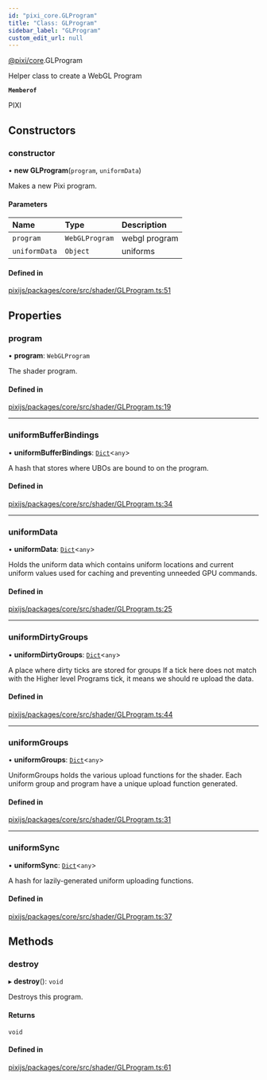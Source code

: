 ```yaml
---
id: "pixi_core.GLProgram"
title: "Class: GLProgram"
sidebar_label: "GLProgram"
custom_edit_url: null
---
```


[@pixi/core](../modules/pixi_core.md).GLProgram

Helper class to create a WebGL Program

**`Memberof`**

PIXI

## Constructors

### constructor

• **new GLProgram**(`program`, `uniformData`)

Makes a new Pixi program.

#### Parameters

| Name | Type | Description |
| :------ | :------ | :------ |
| `program` | `WebGLProgram` | webgl program |
| `uniformData` | `Object` | uniforms |

#### Defined in

[pixijs/packages/core/src/shader/GLProgram.ts:51](https://github.com/pixijs/pixijs/blob/2194fe5c5/packages/core/src/shader/GLProgram.ts#L51)

## Properties

### program

• **program**: `WebGLProgram`

The shader program.

#### Defined in

[pixijs/packages/core/src/shader/GLProgram.ts:19](https://github.com/pixijs/pixijs/blob/2194fe5c5/packages/core/src/shader/GLProgram.ts#L19)

___

### uniformBufferBindings

• **uniformBufferBindings**: [`Dict`](../namespaces/pixi_core.utils.md#dict)<`any`\>

A hash that stores where UBOs are bound to on the program.

#### Defined in

[pixijs/packages/core/src/shader/GLProgram.ts:34](https://github.com/pixijs/pixijs/blob/2194fe5c5/packages/core/src/shader/GLProgram.ts#L34)

___

### uniformData

• **uniformData**: [`Dict`](../namespaces/pixi_core.utils.md#dict)<`any`\>

Holds the uniform data which contains uniform locations
and current uniform values used for caching and preventing unneeded GPU commands.

#### Defined in

[pixijs/packages/core/src/shader/GLProgram.ts:25](https://github.com/pixijs/pixijs/blob/2194fe5c5/packages/core/src/shader/GLProgram.ts#L25)

___

### uniformDirtyGroups

• **uniformDirtyGroups**: [`Dict`](../namespaces/pixi_core.utils.md#dict)<`any`\>

A place where dirty ticks are stored for groups
If a tick here does not match with the Higher level Programs tick, it means
we should re upload the data.

#### Defined in

[pixijs/packages/core/src/shader/GLProgram.ts:44](https://github.com/pixijs/pixijs/blob/2194fe5c5/packages/core/src/shader/GLProgram.ts#L44)

___

### uniformGroups

• **uniformGroups**: [`Dict`](../namespaces/pixi_core.utils.md#dict)<`any`\>

UniformGroups holds the various upload functions for the shader. Each uniform group
and program have a unique upload function generated.

#### Defined in

[pixijs/packages/core/src/shader/GLProgram.ts:31](https://github.com/pixijs/pixijs/blob/2194fe5c5/packages/core/src/shader/GLProgram.ts#L31)

___

### uniformSync

• **uniformSync**: [`Dict`](../namespaces/pixi_core.utils.md#dict)<`any`\>

A hash for lazily-generated uniform uploading functions.

#### Defined in

[pixijs/packages/core/src/shader/GLProgram.ts:37](https://github.com/pixijs/pixijs/blob/2194fe5c5/packages/core/src/shader/GLProgram.ts#L37)

## Methods

### destroy

▸ **destroy**(): `void`

Destroys this program.

#### Returns

`void`

#### Defined in

[pixijs/packages/core/src/shader/GLProgram.ts:61](https://github.com/pixijs/pixijs/blob/2194fe5c5/packages/core/src/shader/GLProgram.ts#L61)
